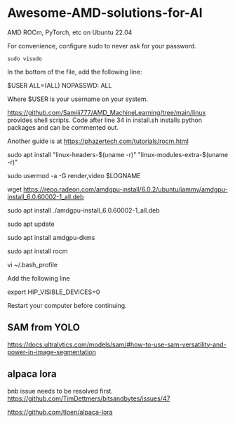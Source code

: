 # Awesome-AMD-solutions-for-AI
AMD ROCm, PyTorch, etc on Ubuntu 22.04

For convenience, configure sudo to never ask for your password.

`sudo visudo`

In the bottom of the file, add the following line:

$USER ALL=(ALL) NOPASSWD: ALL

Where $USER is your username on your system. 

https://github.com/Samiii777/AMD_MachineLearning/tree/main/linux
provides shell scripts. Code after line 34 in install.sh installs python packages and can be commented out.

Another guide is at https://phazertech.com/tutorials/rocm.html

sudo apt install "linux-headers-$(uname -r)" "linux-modules-extra-$(uname -r)"

sudo usermod -a -G render,video $LOGNAME

wget https://repo.radeon.com/amdgpu-install/6.0.2/ubuntu/jammy/amdgpu-install_6.0.60002-1_all.deb

sudo apt install ./amdgpu-install_6.0.60002-1_all.deb

sudo apt update

sudo apt install amdgpu-dkms

sudo apt install rocm

vi ~/.bash_profile

Add the following line

export HIP_VISIBLE_DEVICES=0

Restart your computer before continuing.

## SAM from YOLO
https://docs.ultralytics.com/models/sam/#how-to-use-sam-versatility-and-power-in-image-segmentation

## alpaca lora
bnb issue needs to be resolved first.
https://github.com/TimDettmers/bitsandbytes/issues/47


https://github.com/tloen/alpaca-lora
